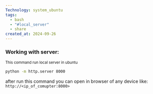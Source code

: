 ```yaml
---
Technology: system_ubuntu
tags:
  - bash
  - "#local_server"
  - share
created_at: 2024-09-26
---
```

### Working with server:
<small>This command run local server in ubuntu</small>
```bash
python -m http.server 8000
```
after run this command you can open in browser of any device like:
`http://<ip_of_comupter:8000>`